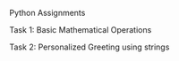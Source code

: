 Python Assignments

Task 1: Basic Mathematical Operations

Task 2: Personalized Greeting using strings

